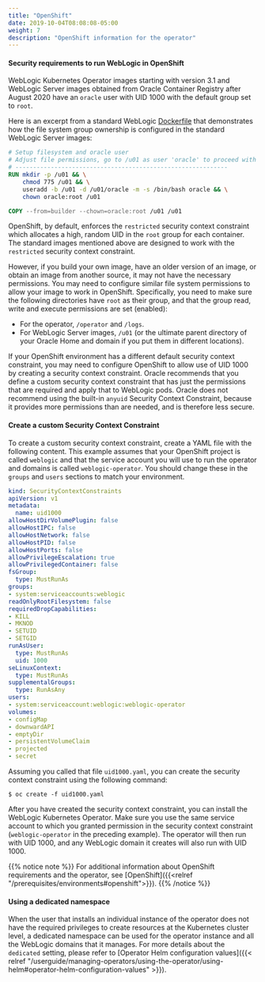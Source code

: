 ```yaml
---
title: "OpenShift"
date: 2019-10-04T08:08:08-05:00
weight: 7
description: "OpenShift information for the operator"
---
```


#### Security requirements to run WebLogic in OpenShift

WebLogic Kubernetes Operator images starting with version 3.1 and
WebLogic Server images obtained from Oracle Container Registry after August 2020
have an `oracle` user with UID 1000 with the default group set to `root`.

Here is an excerpt from a standard WebLogic [Dockerfile](https://github.com/oracle/docker-images/blob/master/OracleWebLogic/dockerfiles/12.2.1.4/Dockerfile.generic#L89)
that demonstrates how the file system group ownership is configured in the standard WebLogic Server images:

```dockerfile
# Setup filesystem and oracle user
# Adjust file permissions, go to /u01 as user 'oracle' to proceed with WLS installation
# ------------------------------------------------------------
RUN mkdir -p /u01 && \
    chmod 775 /u01 && \
    useradd -b /u01 -d /u01/oracle -m -s /bin/bash oracle && \
    chown oracle:root /u01

COPY --from=builder --chown=oracle:root /u01 /u01
```

OpenShift, by default, enforces the `restricted` security context constraint which
allocates a high, random UID in the `root` group for each container.  The standard
images mentioned above are designed to work with the `restricted` security context constraint.

However, if you build your own image, have an older version of an image, or obtain an
image from another source, it may not have the necessary permissions.  You may need to
configure similar file system permissions to allow your image to work in OpenShift.
Specifically, you need to make sure the following directories have `root` as their
group, and that the group read, write and execute permissions are set (enabled):

* For the operator, `/operator` and `/logs`.
* For WebLogic Server images, `/u01` (or the ultimate parent directory of your
  Oracle Home and domain if you put them in different locations).

If your OpenShift environment has a different default security context constraint,
you may need to configure OpenShift to allow use of UID 1000 by creating
a security context constraint.  Oracle recommends that you define
a custom security context constraint that has just the permissions that are required
and apply that to WebLogic pods.  Oracle does not recommend using the built-in `anyuid`
Security Context Constraint, because it provides more permissions
than are needed, and is therefore less secure.

#### Create a custom Security Context Constraint

To create a custom security context constraint, create a YAML file with the following
content.  This example assumes that your OpenShift project is called `weblogic` and
that the service account you will use to run the operator and domains
is called `weblogic-operator`.  You should change these
in the `groups` and `users` sections to match your environment.

```yaml
kind: SecurityContextConstraints
apiVersion: v1
metadata:
  name: uid1000
allowHostDirVolumePlugin: false
allowHostIPC: false
allowHostNetwork: false
allowHostPID: false
allowHostPorts: false
allowPrivilegeEscalation: true
allowPrivilegedContainer: false
fsGroup:
  type: MustRunAs
groups:
- system:serviceaccounts:weblogic
readOnlyRootFilesystem: false
requiredDropCapabilities:
- KILL
- MKNOD
- SETUID
- SETGID
runAsUser:
  type: MustRunAs
  uid: 1000
seLinuxContext:
  type: MustRunAs
supplementalGroups:
  type: RunAsAny
users:
- system:serviceaccount:weblogic:weblogic-operator
volumes:
- configMap
- downwardAPI
- emptyDir
- persistentVolumeClaim
- projected
- secret
```

Assuming you called that file `uid1000.yaml`, you can create the security context constraint
using the following command:

```shell
$ oc create -f uid1000.yaml
```

After you have created the security context constraint, you can install the WebLogic Kubernetes Operator.
Make sure you use the same service account to which you granted permission in the security
context constraint (`weblogic-operator` in the preceding example).  The operator will then run
with UID 1000, and any WebLogic domain it creates will also run with UID 1000.

{{% notice note %}}
For additional information about OpenShift requirements and the operator,
see [OpenShift]({{<relref  "/prerequisites/environments#openshift">}}).
{{% /notice %}}

#### Using a dedicated namespace

When the user that installs an individual instance of the operator does not have the required privileges to create resources at the Kubernetes cluster level, a dedicated namespace can be used for the operator instance and all the WebLogic domains that it manages. For more details about the `dedicated` setting, please refer to [Operator Helm configuration values]({{< relref "/userguide/managing-operators/using-the-operator/using-helm#operator-helm-configuration-values" >}}).
